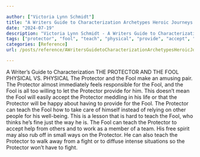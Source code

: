```yaml
---

author: ["Victoria Lynn Schmidt"]
title: "A Writers Guide to Characterization Archetypes Heroic Journeys and Other Elements of Dynamic Character Development - part0009_split_009.html"
date: "2024-07-19"
description: "Victoria Lynn Schmidt - A Writers Guide to Characterization Archetypes Heroic Journeys and Other Elements of Dynamic Character Development"
tags: ["protector", "fool", "teach", "physical", "provide", "accept", "way", "also", "fight", "writer", "guide", "characterization", "v", "make", "amusing", "pair", "almost", "immediately", "feel", "responsible", "willing", "let", "mean", "easily", "meddling"]
categories: [Reference]
url: /posts/reference/AWritersGuidetoCharacterizationArchetypesHeroicJourneysandOtherElementsofDynamicCharacterDevelopment-part0009split009html

---
```



A Writer’s Guide to Characterization
 THE PROTECTOR AND THE FOOL
PHYSICAL VS. PHYSICAL
The Protector and the Fool make an amusing pair. The Protector almost immediately feels responsible for the Fool, and the Fool is all too willing to let the Protector provide for him. This doesn’t mean the Fool will easily accept the Protector meddling in his life or that the Protector will be happy about having to provide for the Fool.
The Protector can teach the Fool how to take care of himself instead of relying on other people for his well-being. This is a lesson that is hard to teach the Fool, who thinks he’s fine just the way he is.
The Fool can teach the Protector to accept help from others and to work as a member of a team. His free spirit may also rub off in small ways on the Protector. He can also teach the Protector to walk away from a fight or to diffuse intense situations so the Protector won’t have to fight.
